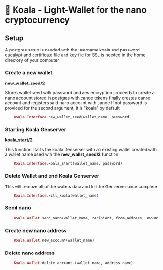 # 🐨 Koala - Light-Wallet for the nano cryptocurrency

## Setup

A postgres setup is needed with the username koala and password eucalypt
and certificate file and key file for SSL is needed in the home directory of your computer

### Create a new wallet

**new_wallet_seed/2**

Stores wallet seed with password and aes encryption
proceeds to create a nano account stored in postgres with canoe tokens
finally creates canoe account and registers said nano account with canoe
If not password is provided for the second argument, it is "koala" by default

```elixir
    Koala.Interface.new_wallet_seed(wallet_name, password)
```
### Starting Koala Genserver

**koala_start/2**

This function starts the koala Genserver with an existing wallet created with
a wallet name used wth the **new_wallet_seed/2** function

```elixir
    Koala.Interface.koala_start(wallet_name, password)
```

### Delete Wallet and end Koala Genserver
This will remove all of the wallets data and kill the Genserver once complete

```elixir
    Koala.Interface.kill_koala(wallet_name)
```

### Send nano

```elixir
    Koala.Wallet.send_nano(wallet_name, recipient, from_address, amount_in_raw)
```

### Create new nano address

```elixir
    Koala.Wallet.new_account(wallet_name)
```

### Delete nano address

```elixir
    Koala.Wallet.delete_account.(wallet_name, address_name)
```

